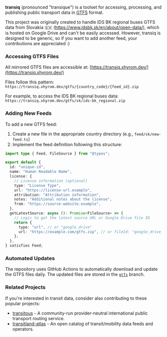 **transiq** (pronounced "transique") is a toolset for accessing, processing, and publishing public transport data in [GTFS](https://gtfs.org) format.

This project was originally created to handle IDS BK regional buses GTFS data from Slovakia 🇸🇰 (https://www.idsbk.sk/en/about/open-data/), which is hosted on Google Drive and can't be easily accessed. However, transiq is designed to be generic, so if you want to add another feed, your contributions are appreciated :)

### Accessing GTFS Files

All mirrored GTFS files are accessible at: [https://transiq.xhyrom.dev/](https://transiq.xhyrom.dev/)

Files follow this pattern:
`https://transiq.xhyrom.dev/gtfs/{country_code}/{feed_id}.zip`

For example, to access the IDS BK regional buses data:
`https://transiq.xhyrom.dev/gtfs/sk/ids-bk_regional.zip`

### Adding New Feeds

To add a new GTFS feed:

1. Create a new file in the appropriate country directory (e.g., `feed/sk/new-feed.ts`)
2. Implement the feed definition following this structure:

```typescript
import type { Feed, FileSource } from "@types";

export default {
  id: "unique-id",
  name: "Human Readable Name",
  license: {
    // License information (optional)
    type: "License Type",
    url: "https://license-url.example",
    attribution: "Attribution information",
    notes: "Additional notes about the license",
    from: "https://source-website.example",
  },
  getLatestSource: async (): Promise<FileSource> => {
    // Logic to get the latest source URL or Google Drive file ID
    return {
      type: "url", // or "google_drive"
      url: "https://example.com/gtfs.zip", // or fileId: "google_drive_file_id"
    };
  },
} satisfies Feed;
```

### Automated Updates

The repository uses GitHub Actions to automatically download and update the GTFS files daily. The updated files are stored in the [`gtfs`](https://github.com/xhyrom/transiq/tree/gtfs) branch.

### Related Projects

If you're interested in transit data, consider also contributing to these popular projects:

- [transitous](https://github.com/public-transport/transitous) - A community-run provider-neutral international public transport routing service.
- [transitland-atlas](https://github.com/transitland/transitland-atlas) - An open catalog of transit/mobility data feeds and operators.
